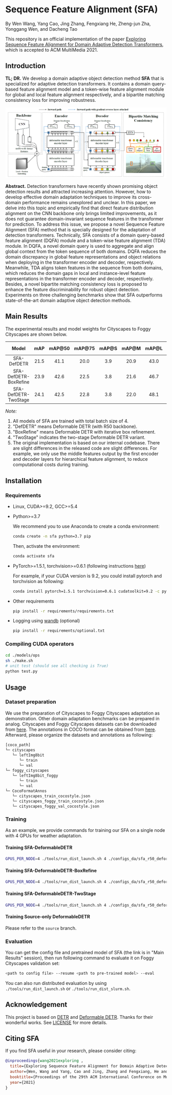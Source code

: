 # Sequence Feature Alignment (SFA)

By Wen Wang,  Yang Cao,  Jing Zhang, Fengxiang He, Zheng-jun Zha, Yonggang Wen, and Dacheng Tao

This repository is an official implementation of the paper [Exploring Sequence Feature Alignment for Domain Adaptive Detection Transformers](https://arxiv.org/abs/2107.12636), which is accepted to ACM MultiMedia 2021.


## Introduction

**TL; DR.**  We develop a domain adaptive object detection method **SFA** that is specialized for adaptive detection transformers. It contains a domain query-based feature alignment model and a token-wise feature alignment module for global and local feature alignment respectively, and a bipartite matching consistency loss for improving robustness. 

![SFA](./figs/SFA.png)

**Abstract.**  Detection transformers have recently shown promising object detection results and attracted increasing attention. However, how to develop effective domain adaptation techniques to improve its cross-domain performance remains unexplored and unclear. In this paper, we delve into this topic and empirically find that direct feature distribution alignment on the CNN backbone only brings limited improvements, as it does not guarantee domain-invariant sequence features in the transformer for prediction. To address this issue, we propose a novel Sequence Feature Alignment (SFA) method that is specially designed for the adaptation of detection transformers. Technically, SFA consists of a domain query-based feature alignment (DQFA) module and a token-wise feature alignment (TDA) module. In DQFA, a novel domain query is used to aggregate and align global context from the token sequence of both domains. DQFA reduces the domain discrepancy in global feature representations and object relations when deploying in the transformer encoder and decoder, respectively. Meanwhile, TDA aligns token features in the sequence from both domains, which reduces the domain gaps in local and instance-level feature representations in the transformer encoder and decoder, respectively. Besides, a novel bipartite matching consistency loss is proposed to enhance the feature discriminability for robust object detection. Experiments on three challenging benchmarks show that SFA outperforms state-of-the-art domain adaptive object detection methods.

## Main Results

The experimental results and model weights for Cityscapes to Foggy Cityscapes are shown below.

|       Model       | mAP  | mAP@50 | mAP@75 | mAP@S | mAP@M | mAP@L | Log & Model |
| :----------------: | :------: | :------: | :------: | :------: | :------: | :------: | :------: |
| SFA-DefDETR | 21.5 |  41.1  |  20.0  |  3.9  | 20.9  | 43.0  | [Google Drive](https://drive.google.com/drive/folders/1onPNgNaJkKKfYCizisZKmm1-xGZ9hLeB?usp=sharing) |
| SFA-DefDETR-BoxRefine | 23.9 | 42.6 | 22.5 | 3.8 | 21.6 | 46.7 | [Google Drive](https://drive.google.com/drive/folders/1CHAj09z1hkDSZ2X_4U28I-RLlA03lBqV?usp=sharing) |
| SFA-DefDETR-TwoStage | 24.1 | 42.5 | 22.8 | 3.8 | 22.0 | 48.1 | [Google Drive](https://drive.google.com/drive/folders/1eODtm93v21V523rGvnoHX8kDhz375Fqr?usp=sharing) |

*Note:*

1. All models of SFA are trained with total batch size of 4. 
2. "DefDETR" means Deformable DETR (with R50 backbone). 
3. "BoxRefine" means Deformable DETR with iterative box refinement.
4. "TwoStage" indicates the two-stage Deformable DETR variant.
5. The original implementation is based on our internal codebase. There are slight differences in the released code are slight differences. For example, we only use the middle features output by the first encoder and decoder layers for hierarchical feature alignment, to reduce computational costs during training. 


## Installation

### Requirements

* Linux, CUDA>=9.2, GCC>=5.4
  
* Python>=3.7

    We recommend you to use Anaconda to create a conda environment:
    ```bash
    conda create -n sfa python=3.7 pip
    ```
    Then, activate the environment:
    ```bash
    conda activate sfa
    ```
  
* PyTorch>=1.5.1, torchvision>=0.6.1 (following instructions [here](https://pytorch.org/))

    For example, if your CUDA version is 9.2, you could install pytorch and torchvision as following:
    ```bash
    conda install pytorch=1.5.1 torchvision=0.6.1 cudatoolkit=9.2 -c pytorch
    ```
  
* Other requirements
    ```bash
    pip install -r requirements/requirements.txt
    ```

* Logging using [wandb](https://wandb.ai/site) (optional)
    ```bash
    pip install -r requirements/optional.txt
    ```

### Compiling CUDA operators
```bash
cd ./models/ops
sh ./make.sh
# unit test (should see all checking is True)
python test.py
```

## Usage

### Dataset preparation

We use the preparation of Cityscapes to Foggy Cityscapes adaptation as demonstration. Other domain adaptation benchmarks can be prepared in analog.
Cityscapes and Foggy Cityscapes datasets can be downloaded from [here](https://www.cityscapes-dataset.com/login/). The annotations in COCO format can be obtained from [here](https://drive.google.com/drive/folders/1x95Qjun_AIi6BvtqGwWF6y9kPrVFIcI9?usp=sharing). Afterward, please organize the datasets and annotations as following:

```
[coco_path]
└─ cityscapes
   └─ leftImg8bit
      └─ train
      └─ val
└─ foggy_cityscapes
   └─ leftImg8bit_foggy
      └─ train
      └─ val
└─ CocoFormatAnnos
   └─ cityscapes_train_cocostyle.json
   └─ cityscapes_foggy_train_cocostyle.json
   └─ cityscapes_foggy_val_cocostyle.json
```

### Training

As an example, we provide commands for training our SFA on a single node with 4 GPUs for weather adaptation.

#### Training SFA-DeformableDETR

```bash
GPUS_PER_NODE=4 ./tools/run_dist_launch.sh 4 ./configs_da/sfa_r50_deformable_detr.sh --wandb
```

#### Training SFA-DeformableDETR-BoxRefine

```bash
GPUS_PER_NODE=4 ./tools/run_dist_launch.sh 4 ./configs_da/sfa_r50_deformable_detr_plus_iterative_bbox_refinement.sh --wandb
```

#### Training SFA-DeformableDETR-TwoStage

```bash
GPUS_PER_NODE=4 ./tools/run_dist_launch.sh 4 ./configs_da/sfa_r50_deformable_detr_plus_iterative_bbox_refinement_plus_plus_two_stage.sh --wandb
```

#### Training Source-only DeformableDETR
Please refer to the ```source``` branch.

### Evaluation

You can get the config file and pretrained model of SFA (the link is in "Main Results" session), then run following command to evaluate it on Foggy Cityscapes validation set:

```bash
<path to config file> --resume <path to pre-trained model> --eval
```

You can also run distributed evaluation by using ```./tools/run_dist_launch.sh``` or ```./tools/run_dist_slurm.sh```.

## Acknowledgement 

This project is based on [DETR](https://github.com/facebookresearch/detr) and  [Deformable DETR](https://github.com/fundamentalvision/Deformable-DETR). Thanks for their wonderful works. See [LICENSE](./LICENSE) for more details. 


## Citing SFA
If you find SFA useful in your research, please consider citing:
```bibtex
@inproceedings{wang2021exploring ,
  title={Exploring Sequence Feature Alignment for Domain Adaptive Detection Transformers},
  author={Wen, Wang and Yang, Cao and Jing, Zhang and Fengxiang, He and Zheng-Jun, Zha and Yonggang, Wen and Dacheng, Tao},
  booktitle={Proceedings of the 29th ACM International Conference on Multimedia},
  year={2021}
}
```
